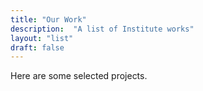 ```yaml
---
title: "Our Work"
description:  "A list of Institute works"
layout: "list"
draft: false
---
```


Here are some selected projects.